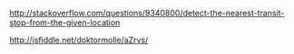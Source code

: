 http://stackoverflow.com/questions/9340800/detect-the-nearest-transit-stop-from-the-given-location

http://jsfiddle.net/doktormolle/aZrvs/